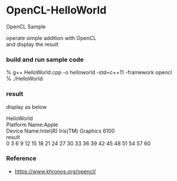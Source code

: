 OpenCL-HelloWorld
===============

OpenCL Sample <br/>

operate simple addition with OpenCL<br/>
and display the result <br/>

### build and run sample code 
% g++ HelloWorld.cpp -o helloworld -std=c++11 -framework opencl <br/>
% ./HelloWorld <br/>  


### result 
display as below <br/>

HelloWorld <br/>
Platform Name:Apple <br/>
Device Name:Intel(R) Iris(TM) Graphics 6100 <br/>
 result  <br/>
0 3 6 9 12 15 18 21 24 27 30 33 36 39 42 45 48 51 54 57 60  <br/>


### Reference <br/>
- https://www.khronos.org/opencl/



